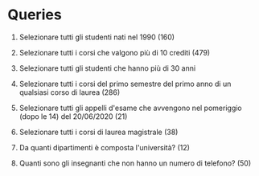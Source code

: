 <!-- 
Dopo aver creato un nuovo database nel vostro phpMyAdmin e aver importato
lo schema allegato, eseguite le query del file allegato.
Cosa consegnare? Dopo aver testato le vostre query con phpMyAdmin,
riportatele in un file .md e caricatelo nella vostra repo.
-->

# Queries

1. Selezionare tutti gli studenti nati nel 1990 (160)

2. Selezionare tutti i corsi che valgono più di 10 crediti (479)

3. Selezionare tutti gli studenti che hanno più di 30 anni

4. Selezionare tutti i corsi del primo semestre del primo anno di un qualsiasi corso di laurea (286)

5. Selezionare tutti gli appelli d'esame che avvengono nel pomeriggio (dopo le 14) del 20/06/2020 (21)

6. Selezionare tutti i corsi di laurea magistrale (38)

7. Da quanti dipartimenti è composta l'università? (12)

8. Quanti sono gli insegnanti che non hanno un numero di telefono? (50)
